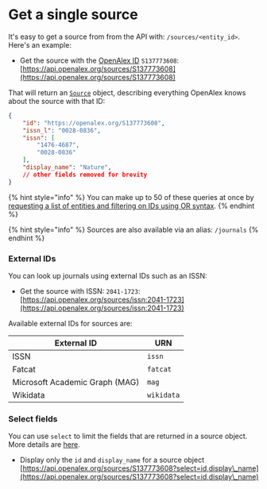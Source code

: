 # Get a single source

It's easy to get a source from from the API with: `/sources/<entity_id>`. Here's an example:

* Get the source with the [OpenAlex ID](../../the-api/get-single-entities/#the-openalex-id) `S137773608`:\
  [https://api.openalex.org/sources/S137773608](https://api.openalex.org/sources/S137773608)

That will return an [`Source`](source-object.md) object, describing everything OpenAlex knows about the source with that ID:

```json
{
    "id": "https://openalex.org/S137773608",
    "issn_l": "0028-0836",
    "issn": [
        "1476-4687",
        "0028-0836"
    ],
    "display_name": "Nature",
    // other fields removed for brevity
}
```

{% hint style="info" %}
You can make up to 50 of these queries at once by [requesting a list of entities and filtering on IDs using OR syntax](../../the-api/get-lists-of-entities/filter-entity-lists.md#addition-or).
{% endhint %}

{% hint style="info" %}
Sources are also available via an alias: `/journals`
{% endhint %}

### External IDs

You can look up journals using external IDs such as an ISSN:

* Get the source with ISSN: `2041-1723`:\
  [https://api.openalex.org/sources/issn:2041-1723](https://api.openalex.org/sources/issn:2041-1723)

Available external IDs for sources are:

| External ID                    | URN        |
| ------------------------------ | ---------- |
| ISSN                           | `issn`     |
| Fatcat                         | `fatcat`   |
| Microsoft Academic Graph (MAG) | `mag`      |
| Wikidata                       | `wikidata` |

### Select fields

You can use `select` to limit the fields that are returned in a source object. More details are [here](../../the-api/get-lists-of-entities/select-fields.md).

* Display only the `id` and `display_name` for a source object\
  [https://api.openalex.org/sources/S137773608?select=id,display\_name](https://api.openalex.org/sources/S137773608?select=id,display\_name)
